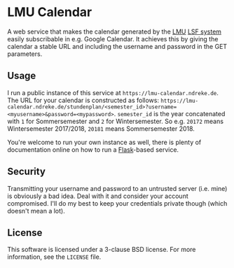 # LMU Calendar

A web service that makes the calendar generated by the
[LMU](https://www.uni-muenchen.de/) [LSF system](http://lsf.verwaltung.uni-muenchen.de)
easily subscribable in e.g. Google Calendar. It achieves this by giving the
calendar a stable URL and including the username and password in the GET
parameters.

## Usage

I run a public instance of this service at `https://lmu-calendar.ndreke.de`. The
URL for your calendar is constructed as follows:
`https://lmu-calendar.ndreke.de/stundenplan/<semester_id>?username=<myusername>&password=<mypassword>`.
`semester_id` is the year concatenated with `1` for Sommersemester and `2` for
Wintersemester. So e.g. `20172` means Wintersemester 2017/2018, `20181` means
Sommersemester 2018.

You're welcome to run your own instance as well, there is plenty of
documentation online on how to run a [Flask](http://flask.pocoo.org)-based
service.

## Security

Transmitting your username and password to an untrusted server (i.e. mine) is
obviously a bad idea. Deal with it and consider your account compromised. I'll
do my best to keep your credentials private though (which doesn't mean a lot).

## License

This software is licensed under a 3-clause BSD license. For more information, see the `LICENSE` file.

